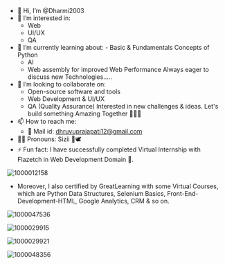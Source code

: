 - 👋 Hi, I’m @Dharmi2003
- 👀 I’m interested in:
  - Web
  - UI/UX
  - QA
- 🌱 I’m currently learning about:       - Basic & Fundamentals Concepts of Python
  - AI
  - Web assembly for improved Web Performance
         Always eager to discuss new Technologies.....
- 💞️ I’m looking to collaborate on:
  - Open-source software and tools
  - Web Development & UI/UX
  - QA (Quality Assurance)
        Interested in new challenges & ideas. Let's build something Amazing Together 👥️✌🏻
- 📫 How to reach me:
  - 📧 Mail id: dhruvuprajapati12@gmail.com 
- 😶‍🌫️ Pronouns: Sizii 💖🕊
- ⚡ Fun fact: I have successfully completed Virtual Internship with Flazetch in Web Development Domain 🚀.
  
![1000012158](https://github.com/user-attachments/assets/64f4f267-bec4-4113-88bb-a61dfec90e56)

  - Moreover, I also certified by GreatLearning with some Virtual Courses, which are Python Data Structures, Selenium Basics, Front-End-Development-HTML, Google Analytics, CRM & so on.
    
![1000047536](https://github.com/user-attachments/assets/b73adbe6-28f9-4762-a2b0-da9b7c341ebb)

![1000029915](https://github.com/user-attachments/assets/9e5a62e9-2aa2-4b15-9e77-124c07e61eba)

![1000029921](https://github.com/user-attachments/assets/7783fc01-1ed0-4b5f-a9ff-80332ddc245f)

![1000048356](https://github.com/user-attachments/assets/1587b3af-727e-46c5-bc7f-a6ab87719d7f)



    

<!---
Dharmi2003/Dharmi2003 is a ✨ special ✨ repository because its `README.md` (this file) appears on your GitHub profile.
You can click the Preview link to take a look at your changes.
--->
